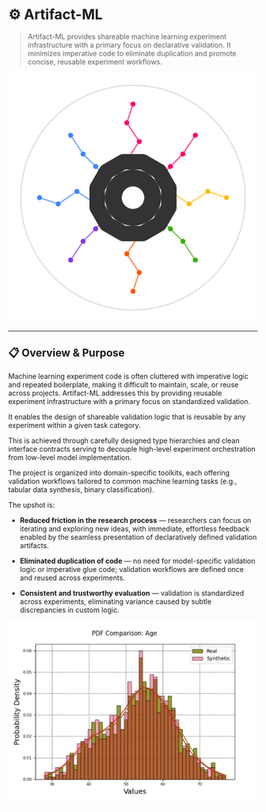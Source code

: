 # ⚙️ Artifact-ML

> Artifact-ML provides shareable machine learning experiment infrastructure with a primary focus on declarative validation. It minimizes imperative code to eliminate duplication and promote concise, reusable experiment workflows.


<p align="center">
  <img src="docs/assets/artifact_ml_logo.svg" width="600" alt="Artifact-ML Logo">
</p>


---

## 📋 Overview & Purpose

Machine learning experiment code is often cluttered with imperative logic and repeated boilerplate, making it difficult to maintain, scale, or reuse across projects. Artifact-ML addresses this by providing reusable experiment infrastructure with a primary focus on standardized validation.

It enables the design of shareable validation logic that is reusable by any experiment within a given task category.

This is achieved through carefully designed type hierarchies and clean interface contracts serving to decouple high-level experiment orchestration from low-level model implementation.

The project is organized into domain-specific toolkits, each offering validation workflows tailored to common machine learning tasks (e.g., tabular data synthesis, binary classification).

The upshot is:

- **Reduced friction in the research process** — researchers can focus on iterating and exploring new ideas, with immediate, effortless feedback enabled by the seamless presentation of declaratively defined validation artifacts.

- **Eliminated duplication of code** — no need for model-specific validation logic or imperative glue code; validation workflows are defined once and reused across experiments.

- **Consistent and trustworthy evaluation** — validation is standardized across experiments, eliminating variance caused by subtle discrepancies in custom logic.

<!-- For a concrete demonstration of the problem (and solution) addressed by Artifact, see our [**motivating example doc**](docs/motivating_example.md).

For a deep-dive into the core design philosophy underlying the project see our [**design philosophy doc**](docs/design_philosophy.md). -->

<p align="center">
  <img src="docs/assets/pdf_comparison.png" width="600" alt="PDF Comparison">
</p>

<!-- ## 🏗️ Packages

Artifact-ML consists of three packages:

### 1. [`artifact-core`](artifact-core/README.md)

The framework foundation, defining the base abstractions and interfaces for the design and execution of validation artifacts.

It offers pre-built out-of-the-box artifact implementations with seamless support for custom extensions.

### 2. [`artifact-experiment`](artifact-experiment/README.md)

The experiment orchestration and tracking extension to Artifact-ML.

It facilitates the design of purely declarative validation workflows leveraging `artifact-core`.

It provides fully automated tracking capabilities with popular backends (e.g. Mlflow).

### 3. [`artifact-torch`](artifact-torch/README.md)

A deep learning framework built on top of `artifact-core` and `artifact-experiment`, abstracting away engineering complexity to let researchers focus on architectural innovation.

It handles all training loop concerns aside from model architecture and data pipelines, enabling seamless, declarative customization via a system of typed callbacks.

Models, trainers, and workflows are all strongly typed, and the system leverages type variance and inference to ensure that the right callbacks fit the right trainers and workflows.

## 🚀 Getting Started

### Installation

```bash
git clone https://github.com/vasileios-ektor-papoulias/artifact-ml.git
```
#### 1. [`artifact-core`](artifact-core/README.md)
To install `artifact-core` run:

```bash
cd artifact-ml/artifact-core
poetry install
```
For details on getting started with `artifact-core`, consult the relevant [docs](artifact-core/README.md).

#### 2. [`artifact-experiment`](artifact-experiment/README.md)
To install `artifact-experiment` run:

```bash
cd artifact-ml/artifact-experiment
poetry install
```

For details on getting started with `artifact-experiment`, consult the relevant [docs](artifact-experiment/README.md).

#### 3. [`artifact-torch`](artifact-torch/README.md)
To install `artifact-torch` run:

```bash
cd artifact-ml/artifact-torch
poetry install
```

For details on getting started with `artifact-torch`, consult the relevant [docs](artifact-torch/README.md).

## 🔮 Future Development

We plan to actively expand the framework's scope and capabilities.

For a collection of future development avenues, please consult our [**future development doc**](docs/future_development.md).



## 🤝 Contributing

Contributions are welcome.

For relevant guidelines, please consult our [**contribution guidelines doc**](docs/contributing.md).


## 📄 License

This project is licensed under the [MIT License](https://img.shields.io/github/license/vasileios-ektor-papoulias/artifact-ml). -->